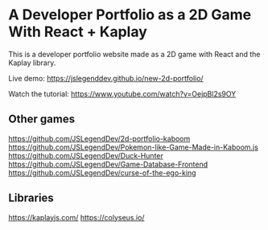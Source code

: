 # A Developer Portfolio as a 2D Game With React + Kaplay

This is a developer portfolio website made as a 2D game with React and the Kaplay library.

Live demo: <https://jslegenddev.github.io/new-2d-portfolio/>

Watch the tutorial: <https://www.youtube.com/watch?v=OejpBl2s9OY>

## Other games

<https://github.com/JSLegendDev/2d-portfolio-kaboom>
<https://github.com/JSLegendDev/Pokemon-like-Game-Made-in-Kaboom.js>
<https://github.com/JSLegendDev/Duck-Hunter>
<https://github.com/JSLegendDev/Game-Database-Frontend>
<https://github.com/JSLegendDev/curse-of-the-ego-king>

## Libraries

<https://kaplayjs.com/>
<https://colyseus.io/>
